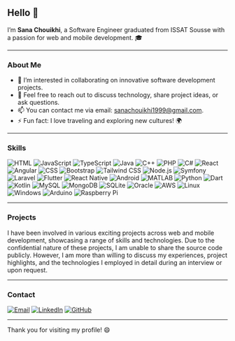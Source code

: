 ## Hello 👋

I’m **Sana Chouikhi**, a Software Engineer graduated from ISSAT Sousse with a passion for web and mobile development. 🎓

---

### About Me

- 👯 I’m interested in collaborating on innovative software development projects.
- 💬 Feel free to reach out to discuss technology, share project ideas, or ask questions.
- 📫 You can contact me via email: [sanachouikhi1999@gmail.com](mailto:sanachouikhi1999@gmail.com).
- ⚡ Fun fact: I love traveling and exploring new cultures! 🌍

---


### Skills

![HTML](https://img.shields.io/badge/-HTML-orange?style=flat&logo=html5&logoColor=white)
![JavaScript](https://img.shields.io/badge/-JavaScript-yellow?style=flat&logo=javascript&logoColor=white)
![TypeScript](https://img.shields.io/badge/-TypeScript-blue?style=flat&logo=typescript&logoColor=white)
![Java](https://img.shields.io/badge/-Java-red?style=flat&logo=java&logoColor=white)
![C++](https://img.shields.io/badge/-C++-blue?style=flat&logo=c%2B%2B&logoColor=white)
![PHP](https://img.shields.io/badge/-PHP-purple?style=flat&logo=php&logoColor=white)
![C#](https://img.shields.io/badge/-C%23-blue?style=flat&logo=c-sharp&logoColor=white)
![React](https://img.shields.io/badge/-React-blue?style=flat&logo=react&logoColor=white)
![Angular](https://img.shields.io/badge/-Angular-red?style=flat&logo=angular&logoColor=white)
![CSS](https://img.shields.io/badge/-CSS-blue?style=flat&logo=css3&logoColor=white)
![Bootstrap](https://img.shields.io/badge/-Bootstrap-purple?style=flat&logo=bootstrap&logoColor=white)
![Tailwind CSS](https://img.shields.io/badge/-Tailwind%20CSS-blue?style=flat&logo=tailwindcss&logoColor=white)
![Node.js](https://img.shields.io/badge/-Node.js-green?style=flat&logo=node.js&logoColor=white)
![Symfony](https://img.shields.io/badge/-Symfony-black?style=flat&logo=symfony&logoColor=white)
![Laravel](https://img.shields.io/badge/-Laravel-red?style=flat&logo=laravel&logoColor=white)
![Flutter](https://img.shields.io/badge/-Flutter-blue?style=flat&logo=flutter&logoColor=white)
![React Native](https://img.shields.io/badge/-React%20Native-blue?style=flat&logo=react&logoColor=white)
![Android](https://img.shields.io/badge/-Android-green?style=flat&logo=android&logoColor=white)
![MATLAB](https://img.shields.io/badge/-MATLAB-orange?style=flat&logo=matlab&logoColor=white)
![Python](https://img.shields.io/badge/-Python-blue?style=flat&logo=python&logoColor=white)
![Dart](https://img.shields.io/badge/-Dart-blue?style=flat&logo=dart&logoColor=white)
![Kotlin](https://img.shields.io/badge/-Kotlin-purple?style=flat&logo=kotlin&logoColor=white)
![MySQL](https://img.shields.io/badge/-MySQL-blue?style=flat&logo=mysql&logoColor=white)
![MongoDB](https://img.shields.io/badge/-MongoDB-green?style=flat&logo=mongodb&logoColor=white)
![SQLite](https://img.shields.io/badge/-SQLite-blue?style=flat&logo=sqlite&logoColor=white)
![Oracle](https://img.shields.io/badge/-Oracle-red?style=flat&logo=oracle&logoColor=white)
![AWS](https://img.shields.io/badge/-AWS-orange?style=flat&logo=amazon-aws&logoColor=white)
![Linux](https://img.shields.io/badge/-Linux-yellow?style=flat&logo=linux&logoColor=white)
![Windows](https://img.shields.io/badge/-Windows-blue?style=flat&logo=windows&logoColor=white)
![Arduino](https://img.shields.io/badge/-Arduino-blue?style=flat&logo=arduino&logoColor=white)
![Raspberry Pi](https://img.shields.io/badge/-Raspberry%20Pi-green?style=flat&logo=raspberry-pi&logoColor=white)

---

### Projects

I have been involved in various exciting projects across web and mobile development, showcasing a range of skills and technologies. Due to the confidential nature of these projects, I am unable to share the source code publicly. However, I am more than willing to discuss my experiences, project highlights, and the technologies I employed in detail during an interview or upon request.

---

### Contact

[![Email](https://img.shields.io/badge/-Email-red?style=flat&logo=gmail&logoColor=white)](mailto:sanachouikhi1999@gmail.com)
[![LinkedIn](https://img.shields.io/badge/-LinkedIn-blue?style=flat&logo=linkedin&logoColor=white)](https://www.linkedin.com/in/sana-chouikhi-00aa6a217)
[![GitHub](https://img.shields.io/badge/-GitHub-black?style=flat&logo=github&logoColor=white)](https://github.com/SanaChouikhi)

---

Thank you for visiting my profile! 😄
